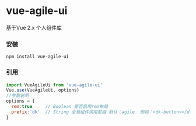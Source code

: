 # vue-agile-ui
基于Vue 2.x 个人组件库

### 安装
```
npm install vue-agile-ui
```

### 引用
```javascript
import VueAgileUi from 'vue-agile-ui'
Vue.use(VueAgileUi, options)
//参数说明
options = {
  rem:true     // Boolean 是否启用rem布局
  prefix:'dk'  // String 全局组件调用前缀 默认：agile  例如：<dk-button></dk-button> 调用button组件
}
  
```